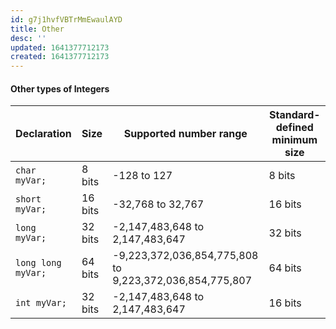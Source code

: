 ```yaml
---
id: g7j1hvfVBTrMmEwaulAYD
title: Other
desc: ''
updated: 1641377712173
created: 1641377712173
---
```


#### Other types of Integers

| Declaration        | Size    | Supported number range                                  | Standard-defined minimum size |
| ------------------ | ------- | ------------------------------------------------------- | ----------------------------- |
| `char myVar;`      | 8 bits  | -128 to 127                                             | 8 bits                        |
| `short myVar;`     | 16 bits | -32,768 to 32,767                                       | 16 bits                       |
| `long myVar;`      | 32 bits | -2,147,483,648 to 2,147,483,647                         | 32 bits                       |
| `long long myVar;` | 64 bits | -9,223,372,036,854,775,808 to 9,223,372,036,854,775,807 | 64 bits                       |
| `int myVar;`       | 32 bits | -2,147,483,648 to 2,147,483,647                         | 16 bits                       |
